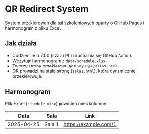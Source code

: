 # QR Redirect System

System przekierowań dla sal szkoleniowych oparty o GitHub Pages i harmonogram z pliku Excel.

## Jak działa

- Codziennie o 7:00 (czasu PL) uruchamia się GitHub Action.
- Wczytuje harmonogram z `data/schedule.xlsx`.
- Tworzy strony przekierowujące w `pages/salaX.html`.
- QR prowadzi na stałą stronę (`sala1.html`), która dynamicznie przekierowuje.

## Harmonogram

Plik Excel (`schedule.xlsx`) powinien mieć kolumny:

| Data       | Sala     | Link                    |
|------------|----------|-------------------------|
| 2025-04-25 | Sala 1   | https://example.com/1   |

